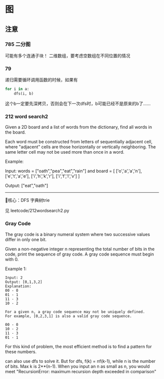 # 图
## 注意
### 785 二分图
可能有多个连通子块！
二维数组，要考虑空数组在不同位置的情况

### 79
递归需要循环调用函数的时候，如果有
```py
for i in a:
    dfs(i, b)
```
这个b一定要先深拷贝，否则会在下一次dfs时，b可能已经不是原来的b了……

### 212 word search2
Given a 2D board and a list of words from the dictionary, find all words in the board.

Each word must be constructed from letters of sequentially adjacent cell, where "adjacent" cells are those horizontally or vertically neighboring. The same letter cell may not be used more than once in a word.

Example:

Input: 
words = ["oath","pea","eat","rain"] and board =
[
  ['o','a','a','n'],
  ['e','t','a','e'],
  ['i','h','k','r'],
  ['i','f','l','v']
]

Output: ["eat","oath"]

***
核心：DFS 字典树trie

见 leetcode/212wordsearch2.py

### Gray Code
The gray code is a binary numeral system where two successive values differ in only one bit.

Given a non-negative integer n representing the total number of bits in the code, print the sequence of gray code. A gray code sequence must begin with 0.

Example 1:
```
Input: 2
Output: [0,1,3,2]
Explanation:
00 - 0
01 - 1
11 - 3
10 - 2

For a given n, a gray code sequence may not be uniquely defined.
For example, [0,2,3,1] is also a valid gray code sequence.

00 - 0
10 - 2
11 - 3
01 - 1
```
For this kind of problem, the most efficient method is to find a pattern for these numbers. 

can also use dfs to solve it.
But for dfs, f(k) = nf(k-1), while n is the number of bits. Max k is 2**(n-1).
When you input an n as small as n, you would meet "RecursionError: maximum recursion depth exceeded in comparison"
 
